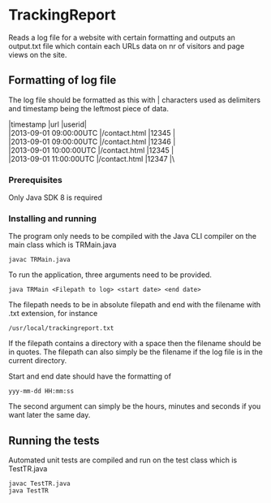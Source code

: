 # TrackingReport

Reads a log file for a website with certain formatting and outputs an output.txt file which contain each URLs data on nr of visitors and page views on the site.

## Formatting of log file
The log file should be formatted as this with | characters used as delimiters and timestamp being the leftmost piece of data.

|timestamp              |url           |userid|\
|2013-09-01 09:00:00UTC |/contact.html |12345 |\
|2013-09-01 09:00:00UTC |/contact.html |12346 |\
|2013-09-01 10:00:00UTC |/contact.html |12345 |\
|2013-09-01 11:00:00UTC |/contact.html |12347 |\

### Prerequisites

Only Java SDK 8 is required

### Installing and running

The program only needs to be compiled with the Java CLI compiler on the main class which is TRMain.java
```
javac TRMain.java
```

To run the application, three arguments need to be provided.
```
java TRMain <Filepath to log> <start date> <end date>
```
The filepath needs to be in absolute filepath and end with the filename with .txt extension, for instance
```
/usr/local/trackingreport.txt
```
If the filepath contains a directory with a space then the filename should be in quotes. The filepath can also simply be the filename if the log file is in the current directory.

Start and end date should have the formatting of
```
yyy-mm-dd HH:mm:ss
```
The second argument can simply be the hours, minutes and seconds if you want later the same day.

## Running the tests

Automated unit tests are compiled and run on the test class which is TestTR.java
```
javac TestTR.java
java TestTR
```
